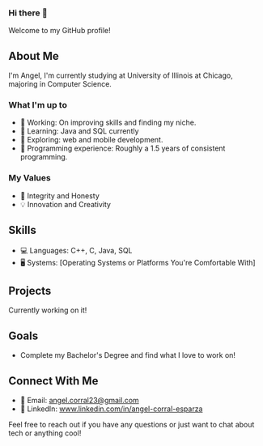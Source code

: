 ### Hi there 👋
Welcome to my GitHub profile!

## About Me

I'm Angel, I'm currently studying at University of Illinois at Chicago, majoring in Computer Science.

### What I'm up to

- 🔭 Working: On improving skills and finding my niche. 
- 🌱 Learning: Java and SQL currently
- 🤔 Exploring: web and mobile development.
- 💼 Programming experience: Roughly a 1.5 years of consistent programming.

### My Values

- 🌟 Integrity and Honesty
- 💡 Innovation and Creativity

## Skills

- 💻 Languages: C++, C, Java, SQL
- 🖥️ Systems: [Operating Systems or Platforms You're Comfortable With]

## Projects

Currently working on it!

## Goals

- Complete my Bachelor's Degree and find what I love to work on!

## Connect With Me

- 📧 Email: angel.corral23@gmail.com
- 👔 LinkedIn: www.linkedin.com/in/angel-corral-esparza

Feel free to reach out if you have any questions or just want to chat about tech or anything cool!

